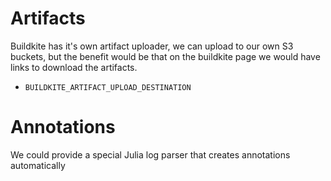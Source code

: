 # Artifacts

Buildkite has it's own artifact uploader, we can upload to our own S3
buckets, but the benefit would be that on the buildkite page we would
have links to download the artifacts.

- `BUILDKITE_ARTIFACT_UPLOAD_DESTINATION`

# Annotations
We could provide a special Julia log parser that creates annotations automatically
